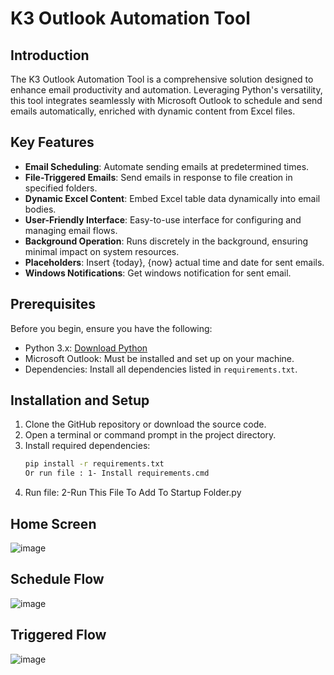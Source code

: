 # K3 Outlook Automation Tool

## Introduction

The K3 Outlook Automation Tool is a comprehensive solution designed to enhance email productivity and automation. Leveraging Python's versatility, this tool integrates seamlessly with Microsoft Outlook to schedule and send emails automatically, enriched with dynamic content from Excel files.

## Key Features

- **Email Scheduling**: Automate sending emails at predetermined times.
- **File-Triggered Emails**: Send emails in response to file creation in specified folders.
- **Dynamic Excel Content**: Embed Excel table data dynamically into email bodies.
- **User-Friendly Interface**: Easy-to-use interface for configuring and managing email flows.
- **Background Operation**: Runs discretely in the background, ensuring minimal impact on system resources.
-  **Placeholders**: Insert {today}, {now} actual time and date for sent emails.
-  **Windows Notifications**: Get windows notification for sent email.
 
## Prerequisites

Before you begin, ensure you have the following:

- Python 3.x: [Download Python](https://www.python.org/downloads/)
- Microsoft Outlook: Must be installed and set up on your machine.
- Dependencies: Install all dependencies listed in `requirements.txt`.

## Installation and Setup

1. Clone the GitHub repository or download the source code.
3. Open a terminal or command prompt in the project directory.
4. Install required dependencies:
   ```bash
   pip install -r requirements.txt
   Or run file : 1- Install requirements.cmd
5. Run file: 2-Run This File To Add To Startup Folder.py

## Home Screen

![image](https://github.com/kareemelthird/outlook_automation/assets/166843560/e7881763-5eee-4f82-b109-377249b42f1b)


## Schedule Flow

![image](https://github.com/kareemelthird/outlook_automation/assets/166843560/b13830e4-6952-46b2-9e77-43ca90effe8c)


## Triggered Flow


![image](https://github.com/kareemelthird/outlook_automation/assets/166843560/ee3765eb-4d02-4cbc-a2ec-083e2a511a06)



